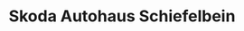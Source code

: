 ---
title: "Skoda Autohaus Schiefelbein"
url: /hoyerswerda/skoda-autohaus-schiefelbein/
shop: Autohaus
---